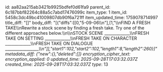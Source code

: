 id: aa82aa215ab3421b9925bdfef0d61fa9
parent_id: 6c187bbf82264c88a5c7abd17476099c
item_type: 1
item_id: 5458c3dc49bc41009807db90f6a721ff
item_updated_time: 1759078714997
title_diff: "[]"
body_diff: "[{\"diffs\":[[0,\"5-09-06\\\n\"],[1,\"\\\nFIND A FRESH TAKE\\\nRewrite a stock scene by finding a fresh take. Try one of the different approaches below.\\\n\\\nSTOCK SCENE _____________\\\nFRESH TAKE ON SETTING _____________\\\nFRESH TAKE ON CHARACTER _____________\\\nFRESH TAKE ON DIALOGUE __________________\\\n\"]],\"start1\":102,\"start2\":102,\"length1\":8,\"length2\":260}]"
metadata_diff: {"new":{},"deleted":[]}
encryption_cipher_text: 
encryption_applied: 0
updated_time: 2025-09-28T17:03:32.037Z
created_time: 2025-09-28T17:03:32.037Z
type_: 13